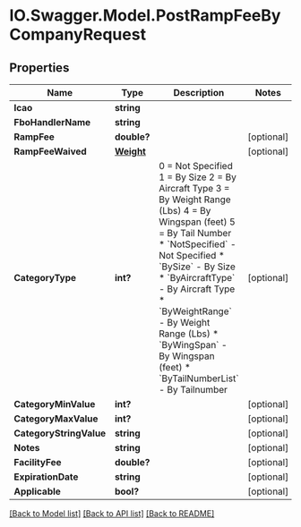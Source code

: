 # IO.Swagger.Model.PostRampFeeByCompanyRequest
## Properties

Name | Type | Description | Notes
------------ | ------------- | ------------- | -------------
**Icao** | **string** |  | 
**FboHandlerName** | **string** |  | 
**RampFee** | **double?** |  | [optional] 
**RampFeeWaived** | [**Weight**](Weight.md) |  | [optional] 
**CategoryType** | **int?** | 0 &#x3D; Not Specified             1 &#x3D; By Size             2 &#x3D; By Aircraft Type             3 &#x3D; By Weight Range (Lbs)             4 &#x3D; By Wingspan (feet)             5 &#x3D; By Tail Number    * &#x60;NotSpecified&#x60; - Not Specified  * &#x60;BySize&#x60; - By Size  * &#x60;ByAircraftType&#x60; - By Aircraft Type  * &#x60;ByWeightRange&#x60; - By Weight Range (Lbs)  * &#x60;ByWingSpan&#x60; - By Wingspan (feet)  * &#x60;ByTailNumberList&#x60; - By Tailnumber   | [optional] 
**CategoryMinValue** | **int?** |  | [optional] 
**CategoryMaxValue** | **int?** |  | [optional] 
**CategoryStringValue** | **string** |  | [optional] 
**Notes** | **string** |  | [optional] 
**FacilityFee** | **double?** |  | [optional] 
**ExpirationDate** | **string** |  | [optional] 
**Applicable** | **bool?** |  | [optional] 

[[Back to Model list]](../README.md#documentation-for-models) [[Back to API list]](../README.md#documentation-for-api-endpoints) [[Back to README]](../README.md)

